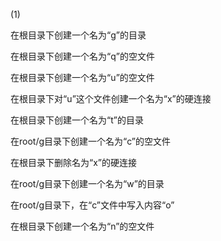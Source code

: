 (1)

在根目录下创建一个名为“g”的目录

在根目录下创建一个名为“q”的空文件

在根目录下创建一个名为“u”的空文件

在根目录下对“u”这个文件创建一个名为“x”的硬连接

在根目录下创建一个名为“t”的目录

在root/g目录下创建一个名为“c”的空文件

在根目录下删除名为“x”的硬连接

在root/g目录下创建一个名为“w”的目录

在root/g目录下，在“c”文件中写入内容“o”

在根目录下创建一个名为“n”的空文件
